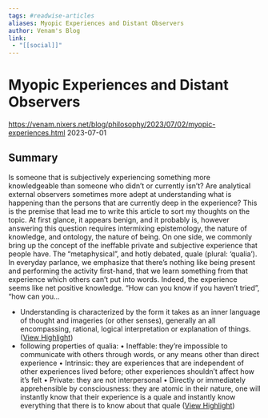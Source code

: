 ```yaml
---
tags: #readwise-articles
aliases: Myopic Experiences and Distant Observers
author: Venam's Blog
link:
 - "[[social]]"
---
```

# Myopic Experiences and Distant Observers

https://venam.nixers.net/blog/philosophy/2023/07/02/myopic-experiences.html
2023-07-01
## Summary

Is someone that is subjectively experiencing something more knowledgeable
than someone who didn’t or currently isn’t? Are analytical external
observers sometimes more adept at understanding what is happening than
the persons that are currently deep in the experience?
This is the premise that lead me to write this article to sort my thoughts
on the topic. At first glance, it appears benign, and it probably is,
however answering this question requires intermixing epistemology,
the nature of knowledge, and ontology, the nature of being.
On one side, we commonly bring up the concept of the ineffable private
and subjective experience that people have. The “metaphysical”, and hotly
debated, quale (plural: ‘qualia’). In everyday parlance,
we emphasize that there’s nothing like being present and performing
the activity first-hand, that we learn something from that experience
which others can’t put into words. Indeed, the experience seems like
net positive knowledge. “How can you know if you haven’t tried”,
“how can you...

- Understanding is characterized by the form it takes as an inner language of thought and imageries (or other senses), generally an all encompassing, rational, logical interpretation or explanation of things. ([View Highlight](https://read.readwise.io/read/01h4hwq427s5b4y2m4dsntgrc0))
- following properties of qualia:
  • Ineffable: they’re impossible to communicate with others through words, or any means other than direct experience
  • Intrinsic: they are experiences that are independent of other experiences lived before; other experiences shouldn’t affect how it’s felt
  • Private: they are not interpersonal
  • Directly or immediately apprehensible by consciousness: they are atomic in their nature, one will instantly know that their experience is a quale and instantly know everything that there is to know about that quale ([View Highlight](https://read.readwise.io/read/01h4hx1qhq016jjwf2xbscrdag))
